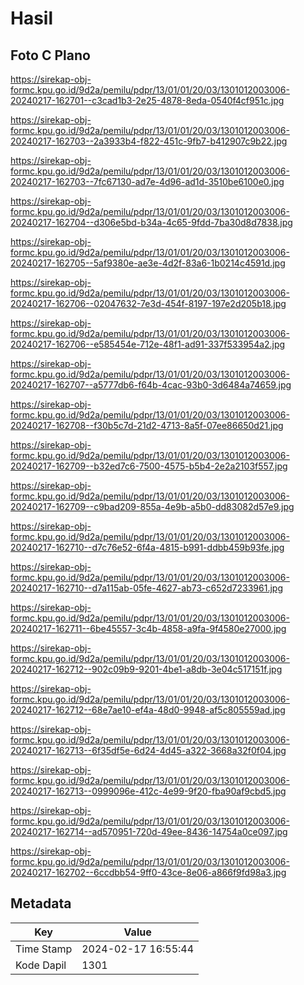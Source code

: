# Hasil

## Foto C Plano

https://sirekap-obj-formc.kpu.go.id/9d2a/pemilu/pdpr/13/01/01/20/03/1301012003006-20240217-162701--c3cad1b3-2e25-4878-8eda-0540f4cf951c.jpg

https://sirekap-obj-formc.kpu.go.id/9d2a/pemilu/pdpr/13/01/01/20/03/1301012003006-20240217-162703--2a3933b4-f822-451c-9fb7-b412907c9b22.jpg

https://sirekap-obj-formc.kpu.go.id/9d2a/pemilu/pdpr/13/01/01/20/03/1301012003006-20240217-162703--7fc67130-ad7e-4d96-ad1d-3510be6100e0.jpg

https://sirekap-obj-formc.kpu.go.id/9d2a/pemilu/pdpr/13/01/01/20/03/1301012003006-20240217-162704--d306e5bd-b34a-4c65-9fdd-7ba30d8d7838.jpg

https://sirekap-obj-formc.kpu.go.id/9d2a/pemilu/pdpr/13/01/01/20/03/1301012003006-20240217-162705--5af9380e-ae3e-4d2f-83a6-1b0214c4591d.jpg

https://sirekap-obj-formc.kpu.go.id/9d2a/pemilu/pdpr/13/01/01/20/03/1301012003006-20240217-162706--02047632-7e3d-454f-8197-197e2d205b18.jpg

https://sirekap-obj-formc.kpu.go.id/9d2a/pemilu/pdpr/13/01/01/20/03/1301012003006-20240217-162706--e585454e-712e-48f1-ad91-337f533954a2.jpg

https://sirekap-obj-formc.kpu.go.id/9d2a/pemilu/pdpr/13/01/01/20/03/1301012003006-20240217-162707--a5777db6-f64b-4cac-93b0-3d6484a74659.jpg

https://sirekap-obj-formc.kpu.go.id/9d2a/pemilu/pdpr/13/01/01/20/03/1301012003006-20240217-162708--f30b5c7d-21d2-4713-8a5f-07ee86650d21.jpg

https://sirekap-obj-formc.kpu.go.id/9d2a/pemilu/pdpr/13/01/01/20/03/1301012003006-20240217-162709--b32ed7c6-7500-4575-b5b4-2e2a2103f557.jpg

https://sirekap-obj-formc.kpu.go.id/9d2a/pemilu/pdpr/13/01/01/20/03/1301012003006-20240217-162709--c9bad209-855a-4e9b-a5b0-dd83082d57e9.jpg

https://sirekap-obj-formc.kpu.go.id/9d2a/pemilu/pdpr/13/01/01/20/03/1301012003006-20240217-162710--d7c76e52-6f4a-4815-b991-ddbb459b93fe.jpg

https://sirekap-obj-formc.kpu.go.id/9d2a/pemilu/pdpr/13/01/01/20/03/1301012003006-20240217-162710--d7a115ab-05fe-4627-ab73-c652d7233961.jpg

https://sirekap-obj-formc.kpu.go.id/9d2a/pemilu/pdpr/13/01/01/20/03/1301012003006-20240217-162711--6be45557-3c4b-4858-a9fa-9f4580e27000.jpg

https://sirekap-obj-formc.kpu.go.id/9d2a/pemilu/pdpr/13/01/01/20/03/1301012003006-20240217-162712--902c09b9-9201-4be1-a8db-3e04c517151f.jpg

https://sirekap-obj-formc.kpu.go.id/9d2a/pemilu/pdpr/13/01/01/20/03/1301012003006-20240217-162712--68e7ae10-ef4a-48d0-9948-af5c805559ad.jpg

https://sirekap-obj-formc.kpu.go.id/9d2a/pemilu/pdpr/13/01/01/20/03/1301012003006-20240217-162713--6f35df5e-6d24-4d45-a322-3668a32f0f04.jpg

https://sirekap-obj-formc.kpu.go.id/9d2a/pemilu/pdpr/13/01/01/20/03/1301012003006-20240217-162713--0999096e-412c-4e99-9f20-fba90af9cbd5.jpg

https://sirekap-obj-formc.kpu.go.id/9d2a/pemilu/pdpr/13/01/01/20/03/1301012003006-20240217-162714--ad570951-720d-49ee-8436-14754a0ce097.jpg

https://sirekap-obj-formc.kpu.go.id/9d2a/pemilu/pdpr/13/01/01/20/03/1301012003006-20240217-162702--6ccdbb54-9ff0-43ce-8e06-a866f9fd98a3.jpg


## Metadata

| Key        | Value               |
| ---------- | ------------------- |
| Time Stamp | 2024-02-17 16:55:44 |
| Kode Dapil | 1301                |



